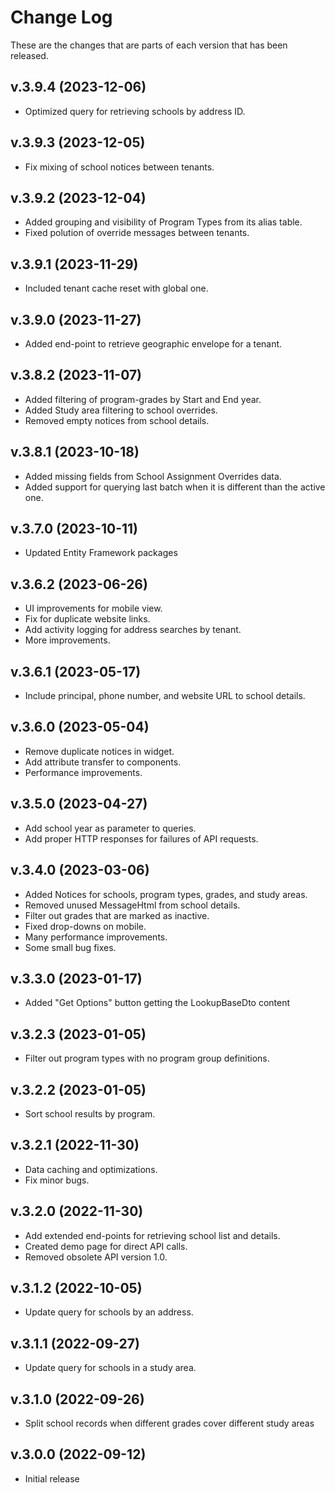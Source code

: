 # Change Log

These are the changes that are parts of each version that has been released.

## v.3.9.4 (2023-12-06)

- Optimized query for retrieving schools by address ID.

## v.3.9.3 (2023-12-05)

- Fix mixing of school notices between tenants.

## v.3.9.2 (2023-12-04)

- Added grouping and visibility of Program Types from its alias table.
- Fixed polution of override messages between tenants.

## v.3.9.1 (2023-11-29)

- Included tenant cache reset with global one.

## v.3.9.0 (2023-11-27)

- Added end-point to retrieve geographic envelope for a tenant.

## v.3.8.2 (2023-11-07)

- Added filtering of program-grades by Start and End year.
- Added Study area filtering to school overrides.
- Removed empty notices from school details.

## v.3.8.1 (2023-10-18)

- Added missing fields from School Assignment Overrides data.
- Added support for querying last batch when it is different than the active one.

## v.3.7.0 (2023-10-11)

- Updated Entity Framework packages

## v.3.6.2 (2023-06-26)

- UI improvements for mobile view.
- Fix for duplicate website links.
- Add activity logging for address searches by tenant.
- More improvements.

## v.3.6.1 (2023-05-17)

- Include principal, phone number, and website URL to school details.

## v.3.6.0 (2023-05-04)

- Remove duplicate notices in widget.
- Add attribute transfer to components.
- Performance improvements.

## v.3.5.0 (2023-04-27)

- Add school year as parameter to queries.
- Add proper HTTP responses for failures of API requests.

## v.3.4.0 (2023-03-06)

- Added Notices for schools, program types, grades, and study areas.
- Removed unused MessageHtml from school details.
- Filter out grades that are marked as inactive.
- Fixed drop-downs on mobile.
- Many performance improvements.
- Some small bug fixes.

## v.3.3.0 (2023-01-17)

- Added "Get Options" button getting the LookupBaseDto content

## v.3.2.3 (2023-01-05)

- Filter out program types with no program group definitions.

## v.3.2.2 (2023-01-05)

- Sort school results by program.

## v.3.2.1 (2022-11-30)

- Data caching and optimizations.
- Fix minor bugs.

## v.3.2.0 (2022-11-30)

- Add extended end-points for retrieving school list and details.
- Created demo page for direct API calls.
- Removed obsolete API version 1.0.

## v.3.1.2 (2022-10-05)

- Update query for schools by an address.

## v.3.1.1 (2022-09-27)

- Update query for schools in a study area.

## v.3.1.0 (2022-09-26)

- Split school records when different grades cover different study areas

## v.3.0.0 (2022-09-12)

- Initial release

